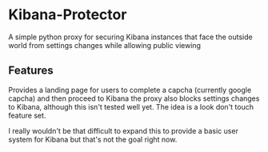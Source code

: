 # Kibana-Protector
A simple python proxy for securing Kibana instances that face the outside world from settings changes while allowing public viewing

## Features
Provides a landing page for users to complete a capcha (currently google capcha) and then proceed to Kibana
the proxy also blocks settings changes to Kibana, although this isn't tested well yet. The idea is a look don't touch
feature set.

I really wouldn't be that difficult to expand this to provide a basic user system for Kibana but that's not the goal right now.

